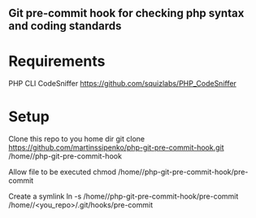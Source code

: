 Git pre-commit hook for checking php syntax and coding standards
----------------------------------------------------------------

Requirements
============
PHP CLI
CodeSniffer https://github.com/squizlabs/PHP_CodeSniffer

Setup
=====
Clone this repo to you home dir
    git clone https://github.com/martinssipenko/php-git-pre-commit-hook.git /home/<username>/php-git-pre-commit-hook
	
Allow file to be executed
    chmod /home/<username>/php-git-pre-commit-hook/pre-commit
	
Create a symlink
    ln -s /home/<username>/php-git-pre-commit-hook/pre-commit /home/<username>/<you_repo>/.git/hooks/pre-commit